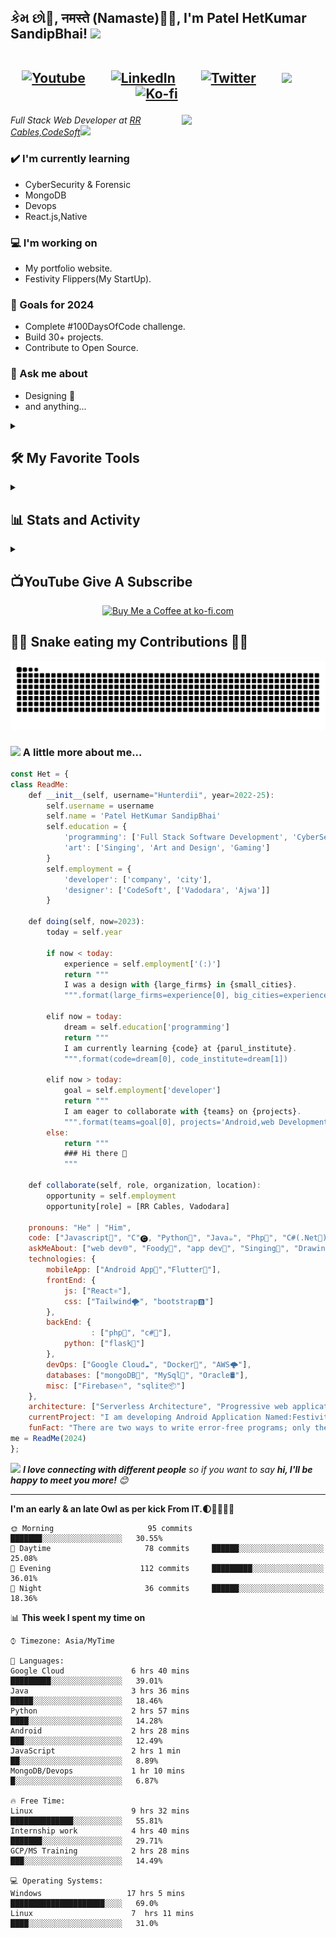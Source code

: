 <h2>કેમ છો🙏, ​नमस्ते (Namaste)🙏🏻, I'm Patel HetKumar SandipBhai! 
  <img src="https://media.giphy.com/media/12oufCB0MyZ1Go/giphy.gif" width="50">
  <br><br><p align="center">
  <a href="https://www.youtube.com/@alpharoman9602"><img width="32px" alt="Youtube" title="Youtube" src="https://i.imgur.com/qiXu7b2.png"/></a>
  &#8287;&#8287;&#8287;&#8287;&#8287;
  <a href="https://www.linkedin.com/in/het-patel-8b110525a/"><img width="32px" alt="LinkedIn" title="LinkedIn" src="https://i.imgur.com/yRpa1dQ.png"/></a>
  &#8287;&#8287;&#8287;&#8287;&#8287;
  <a href="https://twitter.com/HetPate94938685"><img width="32px" alt="Twitter" title="Twitter" src="https://i.imgur.com/AixJgnm.png"/></a>
  &#8287;&#8287;&#8287;&#8287;&#8287;
  <a href="https://discord.com/channels/1106636869795590254/1106636869795590257" alt="Discord" title="Dev Pro Tips Discord Server"><img width="32px" src="https://i.imgur.com/OViZO8J.png"/></a>
  &#8287;&#8287;&#8287;&#8287;&#8287;
  <a href="https://www.buymeacoffee.com/het81857"><img width="32px" alt="Ko-fi" title="Buy me a coffee" src="https://i.imgur.com/PpLeD3K.png"/></a>
   &#8287;&#8287;&#8287;&#8287;&#8287;
</p></h2>
<img align='right' src="https://media.giphy.com/media/M9gbBd9nbDrOTu1Mqx/giphy.gif" width="230">
<p><em>Full Stack Web Developer at <a href="">RR Cables,CodeSoft</a><img src="https://media.giphy.com/media/WUlplcMpOCEmTGBtBW/giphy.gif" width="30"> 
</em></p>

### ✔️ I'm currently learning
- CyberSecurity & Forensic
- MongoDB
- Devops
- React.js,Native

### 💻 I'm working on
- My portfolio website.
- Festivity Flippers(My StartUp).

### 🌱 Goals for 2024
- Complete #100DaysOfCode challenge.
- Build 30+ projects.
- Contribute to Open Source.

### 💭 Ask me about
- Designing 🎨
- and anything...

<!--<p align="right">
 <em> <a href="https://stars.github.com/Hunterdii">
    <img src="https://github.com/DenverCoder1/DenverCoder1/assets/20955511/ca15be3f-d00b-438e-91f6-fb5568c1f632" alt="GitHub Star 2023"/></a>
</em></p>-->

<!--<div align="center">
  <div style="display: flex; justify-content: space-between; align-items: flex-start; flex-wrap: wrap;">
    <h2>🛠️💻 Languages and Tools 💻🛠️</h2>
    <div style="width: 45%;">
      <code><img width="20%" src="https://www.vectorlogo.zone/logos/java/java-ar21.svg"></code>
      <code><img width="20%" src="https://www.vectorlogo.zone/logos/python/python-ar21.svg"></code>
      <code><img width="20%" src="https://www.vectorlogo.zone/logos/android/android-ar21.svg"></code>
      <code><img width="20%" src="https://www.vectorlogo.zone/logos/docker/docker-ar21.svg"></code>
      <code><img width="20%" src="https://www.vectorlogo.zone/logos/flutterio/flutterio-ar21.svg"></code>
      <code><img width="20%" src="https://www.vectorlogo.zone/logos/google_cloud/google_cloud-ar21.svg"></code>
      <code><img width="20%" src="https://www.vectorlogo.zone/logos/oracle/oracle-ar21.svg"></code>
      <code><img width="20%" src="https://www.vectorlogo.zone/logos/sqlite/sqlite-ar21.svg"></code>
      <code><img width="20%" src="https://www.vectorlogo.zone/logos/firebase/firebase-ar21.svg"></code>
      <code><img width="20%" src="https://www.vectorlogo.zone/logos/php/php-ar21.svg"></code>
      <code><img width="20%" src="https://www.vectorlogo.zone/logos/dotnet/dotnet-ar21.svg"></code>
      <code><img width="20%" src="https://www.vectorlogo.zone/logos/javascript/javascript-ar21.svg"></code>
      <code><img width="20%" src="https://www.vectorlogo.zone/logos/linux/linux-ar21.svg"></code>
      <code><img width="20%" src="https://www.vectorlogo.zone/logos/gnu_bash/gnu_bash-ar21.svg"></code>
      <code><img width="20%" src="https://www.vectorlogo.zone/logos/w3_css/w3_css-ar21.svg"></code>
    </div>
  <!--<h2 align="center">⚡ Stats ⚡</h2>
     <div style="width: 45%;">
       <a href="https://git.io/streak-stats"><img src="https://github-readme-streak-stats-vert-eta.vercel.app?user=Hunterdii&theme=tokyonight-duo&card_width=450" alt="GitHub Streak" /></a>
       <img width=390 src="https://github-readme-stats.vercel.app/api?username=Hunterdii&count_private=true&show_icons=true&theme=react&rank_icon=github&border_radius=10" alt="readme stats" />
      <img width=325 src="https://github-readme-stats-salesp07.vercel.app/api/top-langs/?username=Hunterdii&hide=HTML&langs_count=8&layout=compact&theme=react&border_radius=10&size_weight=0.5&count_weight=0.5&exclude_repo=github-readme-stats" alt="top langs" />
    </div>
  </div>
</div>
<br/><br/>

<hr/>

<br/>-->
<details> 
  <summary><h2>🛠️ My Favorite Tools</h2></summary>
  <!-- Some badges are from https://github.com/Ileriayo/markdown-badges -->

  <h3>👨‍💻 Programming and Markup Languages</h3>

  <p>
      <a href="#"><img alt="C" src="https://custom-icon-badges.demolab.com/badge/C-03599C.svg?logo=c-in-hexagon&logoColor=white"></a>
      <a href="#"><img alt="C++" src="https://custom-icon-badges.demolab.com/badge/C++-9C033A.svg?logo=cpp2&logoColor=white"></a>
      <a href="#"><img alt="C#" src="https://custom-icon-badges.demolab.com/badge/C%23-68217A.svg?logo=cs2&logoColor=white"></a>
      <a href="#"><img alt="CSS" src="https://img.shields.io/badge/CSS-1572B6.svg?logo=css3&logoColor=white"></a>
      <a href="#"><img alt="Google Apps Script" src="https://custom-icon-badges.demolab.com/badge/Google%20Apps%20Script-02569B.svg?logo=gs&logoColor=white"></a>
      <a href="#"><img alt="HTML" src="https://img.shields.io/badge/HTML-E34F26.svg?logo=html5&logoColor=white"></a>
      <a href="#"><img alt="Java" src="https://custom-icon-badges.demolab.com/badge/Java-007396.svg?logo=java&logoColor=white"></a>
      <a href="#"><img alt="JavaScript" src="https://img.shields.io/badge/JavaScript-F7DF1E.svg?logo=javascript&logoColor=black"></a>
      <a href="#"><img alt="Node.js" src="https://img.shields.io/badge/Node.js-43853D.svg?logo=node.js&logoColor=white"></a>
      <a href="#"><img alt="PHP" src="https://img.shields.io/badge/PHP-777BB4.svg?logo=php&logoColor=white"></a>
      <a href="#"><img alt="Python" src="https://img.shields.io/badge/Python-14354C.svg?logo=python&logoColor=white"></a>
      <a href="#"><img alt="R" src="https://img.shields.io/badge/R-276DC3.svg?logo=r&logoColor=white"></a>
      <a href="#"><img alt="Restructured Text" src="https://img.shields.io/badge/Restructured Text-3a4148.svg?logo=readthedocs&logoColor=white"></a>
      <a href="#"><img alt="SQL" src="https://custom-icon-badges.demolab.com/badge/SQL-025E8C.svg?logo=database&logoColor=white"></a>
      <a href="#"><img alt="TypeScript" src="https://img.shields.io/badge/TypeScript-007ACC.svg?logo=typescript&logoColor=white"></a>
  </p>
  <h3>🧰 Frameworks and Libraries</h3>

  <p>
  <a href="#"><img alt="Bootstrap" src="https://img.shields.io/badge/Bootstrap-7952B3.svg?logo=bootstrap&logoColor=white"></a>
  <a href="#"><img alt="Discord.py" src="https://custom-icon-badges.demolab.com/badge/Discord.py-0d1620.svg?logo=dpy"></a>
  <a href="#"><img alt="Flask" src="https://img.shields.io/badge/Flask-000000.svg?logo=flask&logoColor=white"></a>
  <a href="#"><img alt="GitHub Actions" src="https://img.shields.io/badge/GitHub%20Actions-2671E5.svg?logo=github%20actions&logoColor=white"></a>
  <a href="#"><img alt="Material Design" src="https://img.shields.io/badge/Material%20Design-0081CB.svg?logo=material-design&logoColor=white"></a>
  <a href="#"><img alt="NumPy" src="https://img.shields.io/badge/Numpy-013243.svg?logo=numpy&logoColor=white"></a>
  <a href="#"><img alt="Pandas" src="https://img.shields.io/badge/Pandas-150458.svg?logo=pandas&logoColor=white"></a>
  <a href="#"><img alt="PHPUnit" src="https://custom-icon-badges.demolab.com/badge/PHPUnit-366488.svg?logo=test-tube&logoColor=white"></a>
  <a href="#"><img alt="React" src="https://img.shields.io/badge/React-20232a.svg?logo=react&logoColor=%2361DAFB"></a>
  <a href="#"><img alt="TensorFlow" src="https://img.shields.io/badge/TensorFlow-FF6F00.svg?logo=TensorFlow&logoColor=white"></a>
  <a href="#"><img alt="Wordpress" src="https://img.shields.io/badge/Wordpress-21759B?logo=wordpress&logoColor=white"></a>
  <a href="#"><img alt="ASP (.Net)" src="https://img.shields.io/badge/ASP-5C2D91?logo=.net&logoColor=white"></a>
  </p>
  <h3>🗄️ Databases and Cloud Hosting</h3>

  <p>
  <a href="#"><img alt="MySQL" src="https://img.shields.io/badge/MySQL-00f.svg?logo=mysql&logoColor=white"></a>
  <a href="#"><img alt="MongoDB" src ="https://img.shields.io/badge/MongoDB-4ea94b.svg?logo=mongodb&logoColor=white"></a>
  <a href="#"><img alt="Oracle" src ="https://img.shields.io/badge/Oracle-F00000.svg?logo=oracle&logoColor=white"></a>
  <a href="#"><img alt="SQLite" src ="https://img.shields.io/badge/SQLite-07405e.svg?logo=sqlite&logoColor=white"></a>
  <a href="#"><img alt="Vercel" src="https://img.shields.io/badge/Vercel-000000.svg?logo=vercel&logoColor=white"></a>
  <a href="#"><img alt="GitHub Pages" src="https://img.shields.io/badge/GitHub%20Pages-327FC7.svg?logo=github&logoColor=white"></a>
  </p>
  <h3>💻 Software and Tools</h3>

  <p>
      <a href="#"><img alt="Adobe" src="https://img.shields.io/badge/Adobe-FF0000.svg?logo=adobe&logoColor=white"></a>
      <a href="#"><img alt="Android" src="https://img.shields.io/badge/Android-3DDC84?logo=android&logoColor=white"></a>
      <a href="#"><img alt="Android Studio" src="https://img.shields.io/badge/Android%20Studio-008678.svg?logo=android-studio&logoColor=white"></a>
      <a href="#"><img alt="Brave" src="https://img.shields.io/badge/-Brave-FB542B?logo=brave&logoColor=white"></a>
      <a href="#"><img alt="Discord" src="https://img.shields.io/badge/-Discord-5865F2.svg?logo=discord&logoColor=white"></a>
      <a href="#"><img alt="Git" src="https://img.shields.io/badge/Git-F05033.svg?logo=git&logoColor=white"></a>
      <a href="#"><img alt="GitHub Desktop" src="https://img.shields.io/badge/GitHub%20Desktop-8034A9.svg?logo=github&logoColor=white"></a>
      <a href="#"><img alt="Google Sheets" src="https://img.shields.io/badge/Sheets-34A853.svg?logo=google%20sheets&logoColor=white"></a>
      <a href="#"><img alt="Jupyter" src="https://img.shields.io/badge/Jupyter-F37626.svg?logo=Jupyter&logoColor=white"></a>
      <a href="#"><img alt="Stack Overflow" src="https://img.shields.io/badge/-Stack%20Overflow-FE7A16?logo=stack-overflow&logoColor=white"></a>
      <a href="#"><img alt="Visual Studio Code" src="https://img.shields.io/badge/Visual%20Studio%20Code-0078d7.svg?logo=visual-studio-code&logoColor=white"></a>
      <a href="#"><img alt="OBS Studio" src="https://img.shields.io/badge/-OBS-302E31?logo=obs-studio&logoColor=white"></a>
      </p>
</details>

<details> 
  <summary><h2>📊 Stats and Activity</h2></summary>

  <h3>🔥 Streak Stats</h3>

  <!-- GitHub Readme Streak Stats - https://github.com/Hunterdii/github-readme-streak-stats -->
  <p>
    <a href="<a href="https://git.io/streak-stats"">
      <!-- Use https://streak-stats.demolab.com or self-host with your own Vercel app - visit https://git.io/streak-stats for instructions -->
      <img title="🔥 Get streak stats for your profile at git.io/streak-stats" alt="GitHub Streak" src="https://github-readme-streak-stats-vert-eta.vercel.app?user=Hunterdii&theme=tokyonight-duo&card_width=450"/>


  <h3>💻 GitHub Profile Stats</h3>

  <!-- https://github.com/anuraghazra/github-readme-stats -->

  <a href="https://github.com/Hunterdii/github-readme-stats"><img alt="readme stats" src="https://github-readme-stats.vercel.app/api?username=Hunterdii&count_private=true&show_icons=true&theme=react&rank_icon=github&border_radius=10" height="192px"/></a>
  <a href="https://github.com/Hunterdii/github-readme-stats"><img alt="top langs" src="https://github-readme-stats-salesp07.vercel.app/api/top-langs/?username=Hunterdii&hide=HTML&langs_count=8&layout=compact&theme=react&border_radius=10&size_weight=0.5&count_weight=0.5&exclude_repo=github-readme-stats" height="192px"/></a>
  <br/>

  <b>Note:</b> Top languages is only a metric of the languages my public code consists of and doesn't reflect experience or skill level.
  

</details>
<details> 
  <summary><h2>📺YouTube Give A Subscribe</h2></summary>
  <h1>I Will Make Sure To Do Entertain With My Content<h1>
  <a href="https://www.youtube.com/@alpharoman9602?sub_confirmation=1"><img src="https://custom-icon-badges.demolab.com/badge/-Subscribe-red?style=for-the-badge&logo=video&logoColor=white"/></a>
  
</details>

<div align="center">
  <a href='https://www.buymeacoffee.com/het81857' target='_blank'>
    <img height='64' style='border:0px;height:64px;' src='https://storage.ko-fi.com/cdn/kofi1.png?v=3' border='0' alt='Buy Me a Coffee at ko-fi.com' />
  </a>
</div>

<h2>🍴🐍 Snake eating my Contributions 🐍🍴</h2>

<img alt="snake eating my contributions" src="https://raw.githubusercontent.com/Hunterdii/Hunterdii/output/github-contribution-grid-snake.svg" />

### <img src="https://media.giphy.com/media/VgCDAzcKvsR6OM0uWg/giphy.gif" width="50"> A little more about me...  

```javascript
const Het = {
class ReadMe:
    def __init__(self, username="Hunterdii", year=2022-25):
        self.username = username
        self.name = 'Patel HetKumar SandipBhai'
        self.education = {
            'programming': ['Full Stack Software Development', 'CyberSecurity Professional'],
            'art': ['Singing', 'Art and Design', 'Gaming']
        }
        self.employment = {
            'developer': ['company', 'city'],
            'designer': ['CodeSoft', ['Vadodara', 'Ajwa']]
        }

    def doing(self, now=2023):
        today = self.year

        if now < today:
            experience = self.employment['(:)']
            return """
            I was a design with {large_firms} in {small_cities}.
            """.format(large_firms=experience[0], big_cities=experience[1])

        elif now = today:
            dream = self.education['programming']
            return """
            I am currently learning {code} at {parul_institute}.
            """.format(code=dream[0], code_institute=dream[1])

        elif now > today:
            goal = self.employment['developer']
            return """
            I am eager to collaborate with {teams} on {projects}.
            """.format(teams=goal[0], projects='Android,web Development')
        else:
            return """
            ### Hi there 👋
            """
        
    def collaborate(self, role, organization, location):
        opportunity = self.employment
        opportunity[role] = [RR Cables, Vadodara]

    pronouns: "He" | "Him",
    code: ["Javascript🚀", "C"🅒, "Python🐍", "Java☕", "Php🐘", "C#(.Net🎯)"],
    askMeAbout: ["web dev🌐", "Foody🍔", "app dev📱", "Singing🎤", "Drawing✏️"],
    technologies: {
        mobileApp: ["Android App📱","Flutter🚀"],
        frontEnd: {
            js: ["React⚛️"],
            css: ["Tailwind🌪️", "bootstrap🅱️"]
        },
        backEnd: {
                  : ["php🐘", "c#🎯"],
            python: ["flask🍶"]
        },
        devOps: ["Google Cloud☁️", "Docker🐳", "AWS🌩️"],
        databases: ["mongoDB🍃", "MySql🐬", "Oracle🛢️"],
        misc: ["Firebase🔥", "sqlite📦"]
    },
    architecture: ["Serverless Architecture", "Progressive web applications", "Single page applications"],
    currentProject: "I am developing Android Application Named:FestivityFlippers",
    funFact: "There are two ways to write error-free programs; only the third one works"
me = ReadMe(2024)
};
```


<img src="https://media.giphy.com/media/LnQjpWaON8nhr21vNW/giphy.gif" width="60"> <em><b>I love connecting with different people</b> so if you want to say <b>hi, I'll be happy to meet you more!</b> 😊</em>

---
<!--START_SECTION:waka-->
**I'm an early & an late Owl as per kick From IT.​🌓​🐤🦉​🌇​🌃​** 

```text
🌞 Morning                     95 commits     ███████░░░░░░░░░░░░░░░░░░   30.55% 
🌆 Daytime                     78 commits     ██████░░░░░░░░░░░░░░░░░░░   25.08% 
🌃 Evening                    112 commits     █████████░░░░░░░░░░░░░░░░   36.01% 
🌙 Night                       36 commits     ██████░░░░░░░░░░░░░░░░░░░   18.36%

```
📊 **This week I spent my time on** 
```text
⌚︎ Timezone: Asia/MyTime

💬 Languages: 
Google Cloud               6 hrs 40 mins       █████████░░░░░░░░░░░░░░░░   39.01%
Java                       3 hrs 36 mins       █████░░░░░░░░░░░░░░░░░░░░   18.46%
Python                     2 hrs 57 mins       ████░░░░░░░░░░░░░░░░░░░░░   14.28% 
Android                    2 hrs 28 mins       ███░░░░░░░░░░░░░░░░░░░░░░   12.49% 
JavaScript                 2 hrs 1 min         ██░░░░░░░░░░░░░░░░░░░░░░░   8.89% 
MongoDB/Devops             1 hr 10 mins        █░░░░░░░░░░░░░░░░░░░░░░░░   6.87%

🔥 Free Time: 
Linux                      9 hrs 32 mins       ██████████████░░░░░░░░░░░   55.81% 
Internship work            4 hrs 40 mins       ███████░░░░░░░░░░░░░░░░░░   29.71% 
GCP/MS Training            2 hrs 28 mins       ███░░░░░░░░░░░░░░░░░░░░░░   14.49%

💻 Operating Systems: 
Windows                   17 hrs 5 mins       █████████████████████░░░░   69.0%
Linux                      7  hrs 11 mins     ████░░░░░░░░░░░░░░░░░░░░░   31.0%

```
